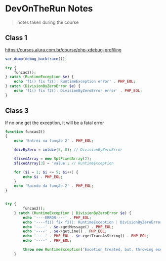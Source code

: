 # DevOnTheRun Notes

> notes taken during the course

<!-- https://gitignore.io -->

## Class 1

https://cursos.alura.com.br/course/php-xdebug-profiling

```php
var_dump(debug_backtrace());

try {
    funcao2();
} catch (RuntimeException $e) {
    echo 'f1() fix f2(): RuntimeException error' . PHP_EOL;
} catch (DivisionByZeroError $e) {
    echo 'f1() fix f2(): DivisionByZeroError error' . PHP_EOL;
}
```

## Class 3

If no one get the exception, it will be a fatal error

```php
function funcao2()
{
    echo 'Entrei na função 2' . PHP_EOL;

    $divByZero = intdiv(5, 0); // DivisionByZeroError

    $fixedArray = new SplFixedArray(2);
    $fixedArray[3] = 'value'; // RuntimeException

    for ($i = 1; $i <= 5; $i++) {
        echo $i . PHP_EOL;
    }
    echo 'Saindo da função 2' . PHP_EOL;
}

```

```php

try {
        funcao2();
    } catch (RuntimeException | DivisionByZeroError $e) {
        echo '----ERROR----' . PHP_EOL;
        echo '----f1() fix f2(): RuntimeException | DivisionByZeroError error' . PHP_EOL;
        echo '----' . $e->getMessage() . PHP_EOL;
        echo '----' . $e->getLine() . PHP_EOL;
        echo '----' . PHP_EOL . $e->getTraceAsString() . PHP_EOL;
        echo '----' . PHP_EOL;

        throw new RuntimeException('Excetion treated, but, throwing exception anyway =)', 1, $e);
    }

```
